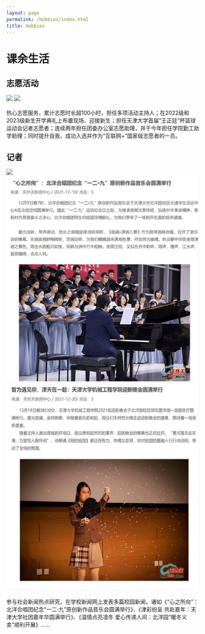 ```yaml
---
layout: page
permalink: /hobbies/index.html
title: Hobbies
---
```


# 课余生活

## 志愿活动

<div class="second">
<img src="/images/zy1.png">
<img src="/images/zy2.png">
</div>
<br>热心志愿服务，累计志愿时长超100小时，担任多项活动主持人；在2022级和2023级新生开学典礼上布置现场、迎接新生；担任天津大学首届“王正廷”杯篮球运动会记者志愿者；连续两年担任团委办公室志愿助理，并于今年担任学院勤工助学助理；同时提升自我，成功入选并作为“互联网+”国家级志愿者的一员。


## 记者

<div class="third">
<img src="/images/jz1.png">
<img src="/images/jz2.jpg">
<img src="/images/jz3.jpg">
</div>
<br>参与社会新闻热点研究，在学校新闻网上发表多篇校园新闻，诸如《“心之所向”：北洋合唱团纪念“一二·九”原创新作品音乐会圆满举行》、《津彩纷呈 共赴嘉年：天津大学社团嘉年华圆满举行》、《温情点亮凛冬 爱心传递人间：北洋园“暖冬义卖”顺利开展》……
<br>

